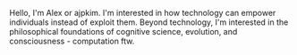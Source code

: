 Hello, I'm Alex or ajpkim. I'm interested in how technology can empower individuals instead of exploit them. Beyond technology, I'm interested in the philosophical foundations of cognitive science, evolution, and consciousness - computation ftw.
